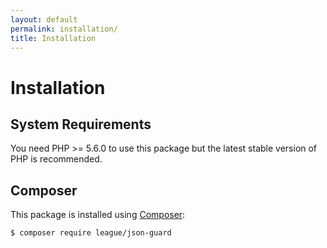 ```yaml
---
layout: default
permalink: installation/
title: Installation
---
```


# Installation

## System Requirements

You need PHP >= 5.6.0 to use this package but the latest stable version of PHP is recommended.

## Composer

This package is installed using [Composer](https://getcomposer.org/):

```bash
$ composer require league/json-guard
```
